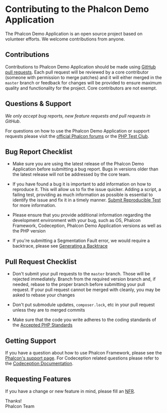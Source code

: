 # Contributing to the Phalcon Demo Application

The Phalcon Demo Application is an open source project based on volunteer efforts. We welcome contributions from anyone.

## Contributions

Contributions to Phalcon Demo Application should be made using [GitHub pull requests][pr]. Each pull request will be
reviewed by a core contributor (someone with permission to merge patches) and it will either merged in the `master`
branch or feedback for changes will be provided to ensure maximum quality and functionality for the project.
Core contributors are not exempt.

## Questions & Support

*We only accept bug reports, new feature requests and pull requests in GitHub*.

For questions on how to use the Phalcon Demo Application or support requests please visit the
[official Phalcon forums][forum] or the [PHP Test Club][forum-qa].

## Bug Report Checklist

- Make sure you are using the latest release of the Phalcon Demo Application before submitting a bug report.
  Bugs in versions older than the latest release will not be addressed by the core team.

- If you have found a bug it is important to add information on how to reproduce it. This will allow us to fix the issue
  quicker. Adding a script, a failing test, providing as much information as possible is essential to identify the issue
  and fix it in a timely manner. [Submit Reproducible Test][srt] for more information.

- Please ensure that you provide additional information regarding the development environment with your bug, such as OS,
  Phalcon Framework, Codeception, Phalcon Demo Application versions as well as the PHP version

- If you're submitting a Segmentation Fault error, we would require a backtrace, please see [Generating a Backtrace][gb]

## Pull Request Checklist

- Don't submit your pull requests to the `master` branch. Those will be rejected immediately. Branch from the required
  version branch and, if needed, rebase to the proper branch before submitting your pull request. If your pull request
  cannot be merged with cleanly, you may be asked to rebase your changes

- Don't put submodule updates, `composer.lock`, etc in your pull request unless they are to merged commits

- Make sure that the code you write adheres to the coding standards of the [Accepted PHP Standards][psr]

## Getting Support

If you have a question about how to use Phalcon Framework, please see the [Phalcon's support page][support].
For Codeception related questions please refer to the [Codeception Documentation][codecept-doc].

## Requesting Features

If you have a change or new feature in mind, please fill an [NFR][nfr].

Thanks! <br />
Phalcon Team

[pr]: https://help.github.com/articles/using-pull-requests
[forum]: https://forum.phalconphp.com
[forum-qa]: https://phptest.club/
[srt]: https://github.com/phalcon/cphalcon/wiki/Submit-Reproducible-Test
[gb]: https://github.com/phalcon/cphalcon/wiki/Generating-a-backtrace
[support]: https://phalconphp.com/support
[codecept-doc]: https://codeception.com/docs/
[nfr]: https://github.com/phalcon/cphalcon/wiki/New-Feature-Request---NFR
[psr]: https://www.php-fig.org/psr/

